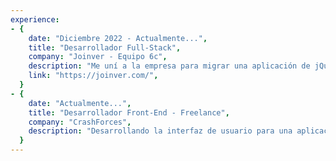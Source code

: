 ```yaml
---
experience:
- {
    date: "Diciembre 2022 - Actualmente...",
    title: "Desarrollador Full-Stack",
    company: "Joinver - Equipo 6c",
    description: "Me uní a la empresa para migrar una aplicación de jQuery a React, reduciendo drásticamente los tiempos de carga. Diseñé e implementé soluciones de extremo a extremo tanto para el front-end como para el back-end. En Joinver, me enfoqué en una aplicación que facilita la inversión en propiedades inmobiliarias. En Equipo 6C, trabajé en una plataforma CRM con tablas complejas.",
    link: "https://joinver.com/",
  }
- {
    date: "Actualmente...",
    title: "Desarrollador Front-End - Freelance",
    company: "CrashForces",
    description: "Desarrollando la interfaz de usuario para una aplicación relacionada con accidentes automovilísticos en los EE. UU. Creé componentes personalizados a partir de Figma. Realicé las llamadas API conectando con un backend en Java. Construí múltiples formularios con pasos dinámicos múltiples."
  }
---
```

